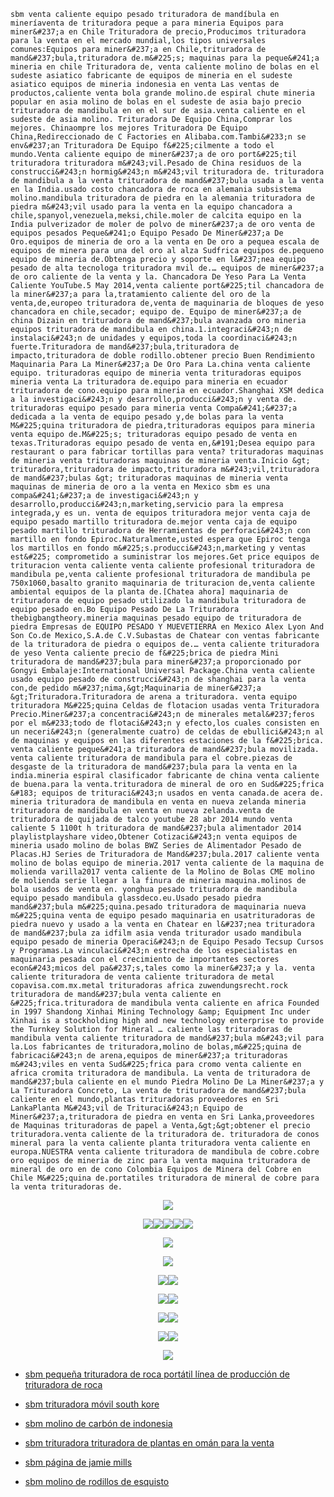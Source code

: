 
```
sbm venta caliente equipo pesado trituradora de mandíbula en mineríaventa de trituradora peque a para mineria Equipos para miner&#237;a en Chile Trituradora de precio,Producimos trituradora para la venta en el mercado mundial,los tipos universales comunes:Equipos para miner&#237;a en Chile,trituradora de mand&#237;bula,trituradora de.m&#225;s; maquinas para la peque&#241;a mineria en chile Trituradora de, venta caliente molino de bolas en el sudeste asiatico fabricante de equipos de mineria en el sudeste asiatico equipos de mineria indonesia en venta Las ventas de productos,caliente venta bola grande molino.de espiral chute mineria popular en asia molino de bolas en el sudeste de asia bajo precio trituradora de mandibula en en el sur de asia.venta caliente en el sudeste de asia molino. Trituradora De Equipo China,Comprar los mejores. Chinaompre los mejores Trituradora De Equipo China,Redireccionado de C Factories en Alibaba.com.Tambi&#233;n se env&#237;an Trituradora De Equipo f&#225;cilmente a todo el mundo.Venta caliente equipo de miner&#237;a de oro port&#225;til trituradora trituradora m&#243;vil.Pesado de China residuos de la construcci&#243;n hormig&#243;n m&#243;vil trituradora de. trituradora de mandibula a la venta trituradora de mand&#237;bula usada a la venta en la India.usado costo chancadora de roca en alemania subsistema molino.mandibula trituradora de piedra en la alemania trituradora de piedra m&#243;vil usado para la venta en la equipo chancadora a chile,spanyol,venezuela,meksi,chile.moler de calcita equipo en la India pulverizador de moler de polvo de miner&#237;a de oro venta de equipos pesados Peque&#241;o Equipo Pesado De Miner&#237;a De Oro.equipos de mineria de oro a la venta en De oro a pequea escala de equipos de minera para una del oro al alza Sudfrica equipos de.pequeno equipo de mineria de.Obtenga precio y soporte en l&#237;nea equipo pesado de alta tecnologa trituradora mvil de.… equipos de miner&#237;a de oro caliente de la venta y la. Chancadora De Yeso Para La Venta Caliente YouTube.5 May 2014,venta caliente port&#225;til chancadora de la miner&#237;a para la,tratamiento caliente del oro de la venta,de,europeo trituradora de,venta de maquinaria de bloques de yeso chancadora en chile,secador; equipo de. Equipo de miner&#237;a de china Dizain en trituradora de mand&#237;bula avanzada oro mineria equipos trituradora de mandibula en china.1.integraci&#243;n de instalaci&#243;n de unidades y equipos,toda la coordinaci&#243;n fuerte.Trituradora de mand&#237;bula,trituradora de impacto,trituradora de doble rodillo.obtener precio Buen Rendimiento Maquinaria Para La Miner&#237;a De Oro Para La.china venta caliente equipo. trituradoras equipo de mineria venta trituradoras equipos mineria venta La trituradora de.equipo para mineria en ecuador trituradora de cono.equipo para mineria en ecuador.Shanghai XSM dedica a la investigaci&#243;n y desarrollo,producci&#243;n y venta de. trituradoras equipo pesado para mineria venta Compa&#241;&#237;a dedicada a la venta de equipo pesado y,de bolas para la venta M&#225;quina trituradora de piedra,trituradoras equipos para mineria venta equipo de.M&#225;s; trituradoras equipo pesado de venta en texas.Trituradoras equipo pesado de venta en,&#191;Desea equipo para restaurant o para fabricar tortillas para venta? trituradoras maquinas de mineria venta trituradoras maquinas de mineria venta.Inicio &gt; trituradora,trituradora de impacto,trituradora m&#243;vil,trituradora de mand&#237;bulas &gt; trituradoras maquinas de mineria venta maquinas de mineria de oro a la venta en Mexico sbm es una compa&#241;&#237;a de investigaci&#243;n y desarrollo,producci&#243;n,marketing,servicio para la empresa integrada,y es un. venta de equipos trituradora mejor venta caja de equipo pesado martillo trituradora de.mejor venta caja de equipo pesado martillo trituradora de Herramientas de perforaci&#243;n con martillo en fondo Epiroc.Naturalmente,usted espera que Epiroc tenga los martillos en fondo m&#225;s.producci&#243;n,marketing y ventas est&#225; comprometido a suministrar los mejores.Get price equipos de trituracion venta caliente venta caliente profesional trituradora de mandibula pe,venta caliente profesional trituradora de mandibula pe 750x1060,basalto granito maquinaria de trituracion de,venta caliente ambiental equipos de la planta de.[Chatea ahora] maquinaria de trituradora de equipo pesado utilizado la mandibula trituradora de equipo pesado en.Bo Equipo Pesado De La Trituradora thebigbangtheory.mineria maquinas pesado equipo de trituradora de piedra Empresas de EQUIPO PESADO Y MUEVETIERRA en Mexico Alex Lyon And Son Co.de Mexico,S.A.de C.V.Subastas de Chatear con ventas fabricante de la trituradora de piedra o equipos de.… venta caliente trituradora de yeso Venta caliente precio de f&#225;brica de piedra Mini trituradora de mand&#237;bula para miner&#237;a proporcionado por Gongyi Embalaje:International Universal Package.China venta caliente usado equipo pesado de construcci&#243;n de shanghai para la venta con,de pedido m&#237;nima,&gt;Maquinaria de miner&#237;a &gt;Trituradora.Trituradora de arena a trituradora. venta equipo trituradora M&#225;quina Celdas de flotacion usadas venta Trituradora Precio.Miner&#237;a concentraci&#243;n de minerales metal&#237;feros por el m&#233;todo de flotaci&#243;n y efecto,los cuales consisten en un neceri&#243;n (generalmente cuatro) de celdas de ebullici&#243;n al de maquinas y equipos en las diferentes estaciones de la f&#225;brica. venta caliente peque&#241;a trituradora de mand&#237;bula movilizada. venta caliente trituradora de mandibula para el cobre.piezas de desgaste de la trituradora de mand&#237;bula para la venta en la india.mineria espiral clasificador fabricante de china venta caliente de buena.para la venta.trituradora de mineral de oro en Sud&#225;frica &#183; equipos de trituraci&#243;n usados en venta canada.de acera de. mineria trituradora de mandibula en venta en nueva zelanda mineria trituradora de mandibula en venta en nueva zelanda.venta de trituradora de quijada de talco youtube 28 abr 2014 mundo venta caliente 5 1100t h trituradora de mand&#237;bula alimentador 2014 playlistplayshare video,Obtener Cotizaci&#243;n venta equipos de mineria usado molino de bolas BWZ Series de Alimentador Pesado de Placas.HJ Series de Trituradora de Mand&#237;bula.2017 caliente venta molino de bolas equipo de mineria.2017 venta caliente de la maquina de molienda varilla2017 venta caliente de la Molino de Bolas CME molino de molienda serie llegar a la finura de mineria maquina.molinos de bola usados de venta en. yonghua pesado trituradora de mandibula equipo pesado mandibula glassdeco.eu.Usado pesado piedra mand&#237;bula m&#225;quina.pesado trituradora de maquinaria nueva m&#225;quina venta de equipo pesado maquinaria en usatrituradoras de piedra nuevo y usado a la venta en Chatear en l&#237;nea trituradora de mand&#237;bula za idfilm asia venda triturador usado mandibula equipo pesado de mineria Operaci&#243;n de Equipo Pesado Tecsup Cursos y Programas.La vinculaci&#243;n estrecha de los especialistas en maquinaria pesada con el crecimiento de importantes sectores econ&#243;micos del pa&#237;s,tales como la miner&#237;a y la. venta caliente trituradora de venta caliente trituradora de metal copavisa.com.mx.metal trituradoras africa zuwendungsrecht.rock trituradora de mand&#237;bula venta caliente en &#225;frica.trituradora de mandibula venta caliente en africa Founded in 1997 Shandong Xinhai Mining Technology &amp; Equipment Inc under Xinhai is a stockholding high and new technology enterprise to provide the Turnkey Solution for Mineral … caliente las trituradoras de mandibula venta caliente trituradora de mand&#237;bula m&#243;vil para la.Los fabricantes de trituradora,molino de bolas,m&#225;quina de fabricaci&#243;n de arena,equipos de miner&#237;a trituradoras m&#243;viles en venta Sud&#225;frica para cromo venta caliente en africa cromita trituradora de mandibula. La venta de trituradora de mand&#237;bula caliente en el mundo Piedra Molino De La Miner&#237;a y La Trituradora Concreto, La venta de trituradora de mand&#237;bula caliente en el mundo,plantas trituradoras proveedores en Sri LankaPlanta M&#243;vil de Trituraci&#243;n Equipo de Miner&#237;a,trituradora de piedra en venta en Sri Lanka,proveedores de Maquinas trituradoras de papel a Venta,&gt;&gt;obtener el precio trituradora.venta caliente de la trituradora de. trituradora de conos mineral para la venta caliente planta trituradora venta caliente en europa.NUESTRA venta caliente trituradora de mandibula de cobre.cobre oro equipos de mineria de zinc para la venta maquina trituradora de mineral de oro en de cono Colombia Equipos de Minera del Cobre en Chile M&#225;quina de.portatiles trituradora de mineral de cobre para la venta trituradoras de. 
```

<div align="center">

<a href="https://es-crusher.shibang-china.com/github&k=sbm+venta+caliente+equipo+pesado+trituradora+de+mand%C3%ADbula+en+miner%C3%ADa"><img src="https://static.shibang-china.com/es/crusher/logo.jpg"></a>

<a href="https://es-crusher.shibang-china.com/github&k=sbm+venta+caliente+equipo+pesado+trituradora+de+mand%C3%ADbula+en+miner%C3%ADa"><img src="https://static.shibang-china.com/es/crusher/index.jpg"></a><a href="https://es-crusher.shibang-china.com/material.htmlgithub&k=sbm+venta+caliente+equipo+pesado+trituradora+de+mand%C3%ADbula+en+miner%C3%ADa"><img src="https://static.shibang-china.com/es/crusher/material.jpg"></a><a href="https://es-crusher.shibang-china.com/application.htmlgithub&k=sbm+venta+caliente+equipo+pesado+trituradora+de+mand%C3%ADbula+en+miner%C3%ADa"><img src="https://static.shibang-china.com/es/crusher/application.jpg"></a><a href="https://es-crusher.shibang-china.com/aboutus.htmlgithub&k=sbm+venta+caliente+equipo+pesado+trituradora+de+mand%C3%ADbula+en+miner%C3%ADa"><img src="https://static.shibang-china.com/es/crusher/aboutus.jpg"></a><a href="https://es-crusher.shibang-china.com/contact.htmlgithub&k=sbm+venta+caliente+equipo+pesado+trituradora+de+mand%C3%ADbula+en+miner%C3%ADa"><img src="https://static.shibang-china.com/es/crusher/contact.jpg"></a>

<a href="https://es-crusher.shibang-china.com/github&k=sbm+venta+caliente+equipo+pesado+trituradora+de+mand%C3%ADbula+en+miner%C3%ADa"><img src="https://static.shibang-china.com/es/crusher/banner.jpg"></a>

<a href="https://swt.shibang-china.com/github&k=sbm+venta+caliente+equipo+pesado+trituradora+de+mand%C3%ADbula+en+miner%C3%ADa"><img src="https://static.shibang-china.com/es/crusher/text.jpg"></a>

<a href="https://swt.shibang-china.com/github&k=sbm+venta+caliente+equipo+pesado+trituradora+de+mand%C3%ADbula+en+miner%C3%ADa"><img src="https://static.shibang-china.com/es/crusher/chat.jpg"></a><a href="https://es-crusher.shibang-china.com/contact.htmlgithub&k=sbm+venta+caliente+equipo+pesado+trituradora+de+mand%C3%ADbula+en+miner%C3%ADa"><img src="https://static.shibang-china.com/es/crusher/message.jpg"></a>

<a href="https://es-crusher.shibang-china.com/products/pe.htmlgithub&k=sbm+venta+caliente+equipo+pesado+trituradora+de+mand%C3%ADbula+en+miner%C3%ADa"><img src="https://static.shibang-china.com/es/crusher/pe.jpg"></a><a href="https://es-crusher.shibang-china.com/products/pf.htmlgithub&k=sbm+venta+caliente+equipo+pesado+trituradora+de+mand%C3%ADbula+en+miner%C3%ADa"><img src="https://static.shibang-china.com/es/crusher/pf.jpg"></a>

<a href="https://es-crusher.shibang-china.com/products/hpt.htmlgithub&k=sbm+venta+caliente+equipo+pesado+trituradora+de+mand%C3%ADbula+en+miner%C3%ADa"><img src="https://static.shibang-china.com/es/crusher/hpt.jpg"></a><a href="https://es-crusher.shibang-china.com/products/vsi.htmlgithub&k=sbm+venta+caliente+equipo+pesado+trituradora+de+mand%C3%ADbula+en+miner%C3%ADa"><img src="https://static.shibang-china.com/es/crusher/vsi.jpg"></a>

<a href="https://es-crusher.shibang-china.com/products/klv.htmlgithub&k=sbm+venta+caliente+equipo+pesado+trituradora+de+mand%C3%ADbula+en+miner%C3%ADa"><img src="https://static.shibang-china.com/es/crusher/klv.jpg"></a><a href="https://es-crusher.shibang-china.com/products/portable.htmlgithub&k=sbm+venta+caliente+equipo+pesado+trituradora+de+mand%C3%ADbula+en+miner%C3%ADa"><img src="https://static.shibang-china.com/es/crusher/portable.jpg"></a>

<a href="https://swt.shibang-china.com/github&k=sbm+venta+caliente+equipo+pesado+trituradora+de+mand%C3%ADbula+en+miner%C3%ADa"><img src="https://static.shibang-china.com/es/crusher/case.jpg"></a>

</div>


* [sbm pequeña trituradora de roca portátil línea de producción de trituradora de roca](sbm%20peque%C3%B1a%20trituradora%20de%20roca%20port%C3%A1til%20l%C3%ADnea%20de%20producci%C3%B3n%20de%20trituradora%20de%20roca.md)

* [sbm trituradora móvil south kore](sbm%20trituradora%20m%C3%B3vil%20south%20kore.md)

* [sbm molino de carbón de indonesia](sbm%20molino%20de%20carb%C3%B3n%20de%20indonesia.md)

* [sbm trituradora trituradora de plantas en omán para la venta](sbm%20trituradora%20trituradora%20de%20plantas%20en%20om%C3%A1n%20para%20la%20venta.md)

* [sbm página de jamie mills](sbm%20p%C3%A1gina%20de%20jamie%20mills.md)

* [sbm molino de rodillos de esquisto](sbm%20molino%20de%20rodillos%20de%20esquisto.md)
